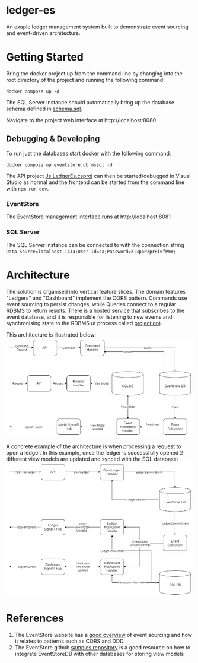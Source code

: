 # ledger-es
An exaple ledger management system built to demonstrate event sourcing and event-driven architecture.

# Getting Started
Bring the docker project up from the command line by changing into the root directory of the project and running the following command:

    docker compose up -d

The SQL Server instance should automatically bring up the database schema defined in [schema.sql](volumes/mssql/schema.sql).

Navigate to the project web interface at http://localhost:8080

## Debugging & Developing
To run just the databases start docker with the following command:

    docker compose up eventstore.db mssql -d

The API project [Js.LedgerEs.csproj](src/Js.LedgerEs/Js.LedgerEs.csproj) can then be started/debugged in Visual Studio as normal and the frontend can be started from the command line with `npm run dev`.

### EventStore
The EventStore management interface runs at http://localhost:8081

### SQL Server
The SQL Server instance can be connected to with the connection string `Data Source=localhost,1434;User Id=sa;Password=X13ppP2prRi6fPmW;`

# Architecture
The solution is organised into vertical feature slices. The domain features "Ledgers" and "Dashboard" implement the CQRS pattern. Commands use event sourcing to persist changes, while Queries connect to a regular RDBMS to return results. There is a hosted service that subscribes to the event database, and it is responsible for listening to new events and synchronising state to the RDBMS (a process called [projection](https://www.eventstore.com/event-sourcing#Projections)).

This architecture is illustrated below:
![General System Architecture](doc/general-architecture.png)

A concrete example of the architecture is when processing a request to open a ledger. In this example, once the ledger is successfully opened 2 different view models are updated and synced with the SQL database:
![Open Ledger Example](doc/open-ledger-example.png)

# References
 1. The EventStore website has a [good overview](https://www.eventstore.com/event-sourcing) of event sourcing and how it relates to patterns such as CQRS and DDD.
 2. The EventStore github [samples repository](https://github.com/EventStore/samples) is a good resource on how to integrate EventStoreDB with other databases for storing view models
